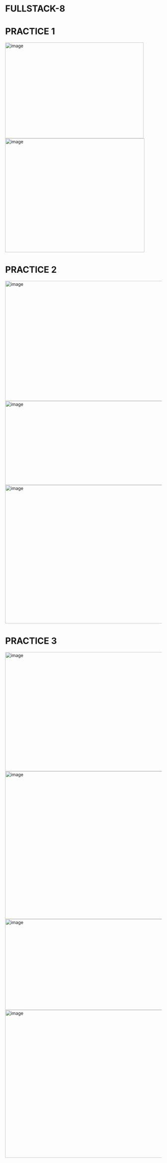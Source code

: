 # FULLSTACK-8
# PRACTICE 1


<img width="445" height="308" alt="image" src="https://github.com/user-attachments/assets/227491b1-b952-4b83-9d5e-2beed55453aa" />


<img width="448" height="366" alt="image" src="https://github.com/user-attachments/assets/1ea0067e-f34b-4984-8fe2-6570d4f35153" />

# PRACTICE 2


<img width="1216" height="386" alt="image" src="https://github.com/user-attachments/assets/835391ae-961b-456c-b0b8-d9d1abd2c6f9" />


<img width="1208" height="270" alt="image" src="https://github.com/user-attachments/assets/3f254190-9523-43cc-9654-dff9b401063d" />


<img width="1216" height="445" alt="image" src="https://github.com/user-attachments/assets/5247f30b-a490-44ab-a627-a81a997f1d07" />

# PRACTICE 3


<img width="1212" height="383" alt="image" src="https://github.com/user-attachments/assets/b671d941-986f-4fec-bb50-9a1bcd42d4d5" />


<img width="1208" height="475" alt="image" src="https://github.com/user-attachments/assets/eefa391a-59ff-4e24-a9e1-c3d363dff3d4" />


<img width="1210" height="292" alt="image" src="https://github.com/user-attachments/assets/4717a63c-c3e5-4acc-9219-291627e7e690" />


<img width="1212" height="475" alt="image" src="https://github.com/user-attachments/assets/fddc7ae2-ee5e-4882-b421-55949ef43a38" />
